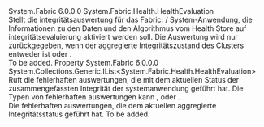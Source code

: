 <Type Name="SystemApplicationHealthEvaluation" FullName="System.Fabric.Health.SystemApplicationHealthEvaluation">
  <TypeSignature Language="C#" Value="public sealed class SystemApplicationHealthEvaluation : System.Fabric.Health.HealthEvaluation" />
  <TypeSignature Language="ILAsm" Value=".class public auto ansi sealed beforefieldinit SystemApplicationHealthEvaluation extends System.Fabric.Health.HealthEvaluation" />
  <TypeSignature Language="DocId" Value="T:System.Fabric.Health.SystemApplicationHealthEvaluation" />
  <TypeSignature Language="VB.NET" Value="Public NotInheritable Class SystemApplicationHealthEvaluation&#xA;Inherits HealthEvaluation" />
  <TypeSignature Language="F#" Value="type SystemApplicationHealthEvaluation = class&#xA;    inherit HealthEvaluation" />
  <AssemblyInfo>
    <AssemblyName>System.Fabric</AssemblyName>
    <AssemblyVersion>6.0.0.0</AssemblyVersion>
  </AssemblyInfo>
  <Base>
    <BaseTypeName>System.Fabric.Health.HealthEvaluation</BaseTypeName>
  </Base>
  <Interfaces />
  <Docs>
    <summary>
      <para>Stellt die integritätsauswertung für das Fabric: / System-Anwendung, die Informationen zu den Daten und den Algorithmus vom Health Store auf integritätsevaluierung aktiviert werden soll. Die Auswertung wird nur zurückgegeben, wenn der aggregierte Integritätszustand des Clusters entweder ist <see cref="F:System.Fabric.Health.HealthState.Error" /> oder <see cref="F:System.Fabric.Health.HealthState.Warning" />.</para>
    </summary>
    <remarks>To be added.</remarks>
  </Docs>
  <Members>
    <Member MemberName="UnhealthyEvaluations">
      <MemberSignature Language="C#" Value="public System.Collections.Generic.IList&lt;System.Fabric.Health.HealthEvaluation&gt; UnhealthyEvaluations { get; }" />
      <MemberSignature Language="ILAsm" Value=".property instance class System.Collections.Generic.IList`1&lt;class System.Fabric.Health.HealthEvaluation&gt; UnhealthyEvaluations" />
      <MemberSignature Language="DocId" Value="P:System.Fabric.Health.SystemApplicationHealthEvaluation.UnhealthyEvaluations" />
      <MemberSignature Language="VB.NET" Value="Public ReadOnly Property UnhealthyEvaluations As IList(Of HealthEvaluation)" />
      <MemberSignature Language="F#" Value="member this.UnhealthyEvaluations : System.Collections.Generic.IList&lt;System.Fabric.Health.HealthEvaluation&gt;" Usage="System.Fabric.Health.SystemApplicationHealthEvaluation.UnhealthyEvaluations" />
      <MemberType>Property</MemberType>
      <AssemblyInfo>
        <AssemblyName>System.Fabric</AssemblyName>
        <AssemblyVersion>6.0.0.0</AssemblyVersion>
      </AssemblyInfo>
      <ReturnValue>
        <ReturnType>System.Collections.Generic.IList&lt;System.Fabric.Health.HealthEvaluation&gt;</ReturnType>
      </ReturnValue>
      <Docs>
        <summary>
          <para>Ruft die fehlerhaften auswertungen, die mit dem aktuellen Status der zusammengefassten Integrität der systemanwendung geführt hat. Die Typen von fehlerhaften auswertungen kann <see cref="T:System.Fabric.Health.DeployedApplicationsHealthEvaluation" />, <see cref="T:System.Fabric.Health.ServicesHealthEvaluation" /> oder <see cref="T:System.Fabric.Health.EventHealthEvaluation" />.</para>
        </summary>
        <value>
          <para>Die fehlerhaften auswertungen, die dem aktuellen aggregierte Integritätsstatus geführt hat.</para>
        </value>
        <remarks>To be added.</remarks>
      </Docs>
    </Member>
  </Members>
</Type>